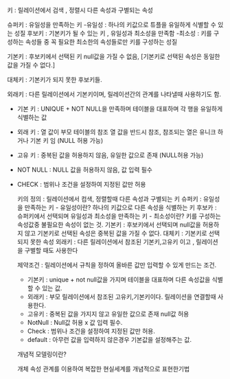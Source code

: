 키 : 릴레이션에서 검색 , 정렬시 다른 속성과 구별되는 속성

슈퍼키 : 유일성을 만족하는 키
    -유일성 : 하나의 키값으로 튜플을 유일하게 식별할 수 있는 성질
후보키 : 기본키가 될 수 있는 키 , 유일성과 최소성을 만족함
    -최소성 : 키를 구성하는 속성들 중 꼭 필요한 최소한의 속성들로만 키를 구성하는 성질

기본키 : 후보키에서 선택된 키 null값을 가질 수 없음, [기본키로 선택된 속성은 동일한 값을 가질 수 없다.]

대체키 : 기본키가 되지 못한 후보키들.

외래키 : 다른 릴레이션에서 기본키이며, 릴레이션간의 관계를 나타낼때 사용하기도 함.


- 기본 키 : UNIQUE + NOT NULL을 만족하며 테이블을 대표하며 각 행을 유일하게 식별하는 값
- 외래 키 : 열 값이 부모 테이블의 참조 열 값을 반드시 참조, 참조되는 열은 유니크 하거나 기본 키 임 (NULL 허용 가능)
- 고유 키 : 중복된 값을 허용하지 않음, 유일한 값으로 존재 (NULL허용 가능)
- NOT NULL : NULL 값을 허용하지 않음, 값 입력 필수
- CHECK : 범위나 조건을 설정하여 지정된 값만 허용

    키의 정의 : 릴레이션에서 컴색, 정렬할때 다른 속성과 구별되는 키 
    슈퍼키 : 유일성을 만족하는 키
        - 유일성이란? 하나의 키값으로 다른 속성을 식별하는 키
    후보카 : 슈퍼키에서 선택되며 유일성과 최소성을 만족하는 키 
        - 최소성이란? 키를 구성하는 속성값중 불필요한 속성이 없는 것.
    기본키 : 후보키에서 선택되며 null값을 허용하지 않고 기본키로 선택된 속성은 중복된 값을 가질 수 없다.
    대체키 : 기본키로 선택되지 못한 속성
    외래키 : 다른 릴레이션에서 참조된 기본키,고유키 이고 , 릴레이션을 구별할 때도 사용한다

    제약조건 : 릴레이션에서 규칙을 정하여 올바른 값만 입력할 수 있게 만드는 조건.
    - 기본키 : unique + not null값을 가지며 테이블을 대표하며 다른 속성값을 식별할 수 있는 값.
    - 외래키 : 부모 릴레이션에서 참조된 고유키,기본키이다. 릴레이션을 연결할때 사용한다.
    - 고유키 : 중복된 값을 가지지 않고 유일한 값으로 존재 null값 허용
    - NotNull : Null값 허용 x 값 입력 필수.
    - Check : 범위나 조건을 설정하여 지정된 값만 허용.
    - default : 아무런 값을 입력하지 않은경우 기본값을 설정해주는 값.

    개념적 모델링이란?

    개체 속성 관계를 이용하여 복잡한 현실세계를 개념적으로 표현한기법
